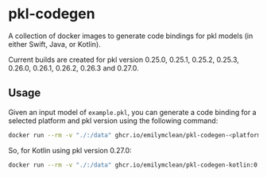 # pkl-codegen
A collection of docker images to generate code bindings for pkl models (in either Swift, Java, or Kotlin).

Current builds are created for pkl version 0.25.0, 0.25.1, 0.25.2, 0.25.3, 0.26.0, 0.26.1, 0.26.2, 0.26.3 and 0.27.0.

## Usage
Given an input model of `example.pkl`, you can generate a code binding for a selected platform and pkl version using the following command:

```sh
docker run --rm -v "./:/data" ghcr.io/emilymclean/pkl-codegen-<platform>:<version> /data/example.pkl -o /data/java
```

So, for Kotlin using pkl version 0.27.0:

```sh
docker run --rm -v "./:/data" ghcr.io/emilymclean/pkl-codegen-kotlin:0.27.0 /data/example.pkl -o /data/java
```